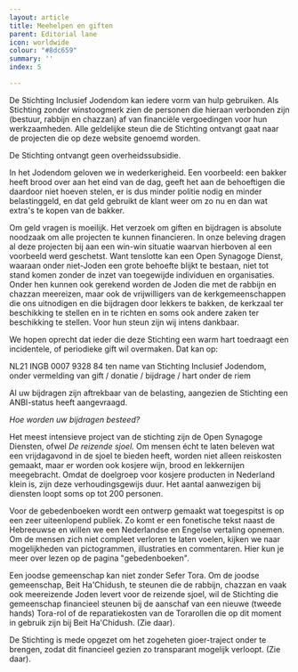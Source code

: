 ```yaml
---
layout: article
title: Meehelpen en giften
parent: Editorial lane
icon: worldwide
colour: "#8dc659"
summary: ''
index: 5

---
```

De Stichting Inclusief Jodendom kan iedere vorm van hulp gebruiken. Als Stichting zonder winstoogmerk zien de personen die hieraan verbonden zijn (bestuur, rabbijn en chazzan) af van financiële vergoedingen voor hun werkzaamheden. Alle geldelijke steun die de Stichting ontvangt gaat naar de projecten die op deze website genoemd worden.

De Stichting ontvangt geen overheidssubsidie.

In het Jodendom geloven we in wederkerigheid. Een voorbeeld: een bakker heeft brood over aan het eind van de dag, geeft het aan de behoeftigen die daardoor niet hoeven stelen, er is dus minder politie nodig en minder belastinggeld, en dat geld gebruikt de klant weer om zo nu en dan wat extra's te kopen van de bakker.

Om geld vragen is moeilijk. Het verzoek om giften en bijdragen is absolute noodzaak om alle projecten te kunnen financieren. In onze beleving dragen al deze projecten bij aan een win-win situatie waarvan hierboven al een voorbeeld werd geschetst. Want tenslotte kan een Open Synagoge Dienst, waaraan onder niet-Joden een grote behoefte blijkt te bestaan, niet tot stand komen zonder de inzet van toegewijde individuen en organisaties. Onder hen kunnen ook gerekend worden de Joden die met de rabbijn en chazzan meereizen, maar ook de vrijwilligers van de kerkgemeenschappen die ons uitnodigen en die bijdragen door lekkers te bakken, de kerkzaal ter beschikking te stellen en in te richten en soms ook andere zaken ter beschikking te stellen. Voor hun steun zijn wij intens dankbaar.

We hopen oprecht dat ieder die deze Stichting een warm hart toedraagt een incidentele, of periodieke gift wil overmaken. Dat kan op:

NL21 INGB 0007 9328 84 ten name van Stichting Inclusief Jodendom, onder vermelding van gift / donatie / bijdrage / hart onder de riem

Al uw bijdragen zijn aftrekbaar van de belasting, aangezien de Stichting een ANBI-status heeft aangevraagd.

_Hoe worden uw bijdragen besteed?_

Het meest intensieve project van de stichting zijn de Open Synagoge Diensten, ofwel _De reizende sjoel._ Om mensen écht te laten beleven wat een vrijdagavond in de sjoel te bieden heeft, worden niet alleen reiskosten gemaakt, maar er worden ook kosjere wijn, brood en  lekkernijen meegebracht. Omdat de doelgroep voor kosjere producten in Nederland klein is, zijn deze verhoudingsgewijs duur. Het aantal aanwezigen bij diensten loopt soms op tot 200 personen.

Voor de gebedenboeken wordt een ontwerp gemaakt wat toegespitst is op een zeer uiteenlopend publiek. Zo komt er een fonetische tekst naast de Hebreeuwse en willen we een Nederlandse en Engelse vertaling opnemen. Om de mensen zich niet compleet verloren te laten voelen, kijken we naar mogelijkheden van pictogrammen, illustraties en commentaren. Hier kun je meer over lezen op de pagina "gebedenboeken".

Een joodse gemeenschap kan niet zonder Sefer Tora. Om de joodse gemeenschap, Beit Ha'Chidush, te steunen die de rabbijn, chazzan en vaak ook meereizende Joden levert voor de reizende sjoel, wil de Stichting die gemeenschap financieel steunen bij de aanschaf van een nieuwe (tweede hands) Tora-rol of de reparatiekosten van de Torarollen die op dit moment in gebruik zijn bij Beit Ha'Chidush. (Zie daar).

De Stichting is mede opgezet om het zogeheten gioer-traject onder te brengen, zodat dit financieel gezien zo transparant mogelijk verloopt. (Zie daar). 